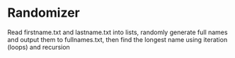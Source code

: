 # Randomizer
Read firstname.txt and lastname.txt into lists, randomly generate full names and output them to fullnames.txt, then find the longest name using iteration (loops) and recursion 
